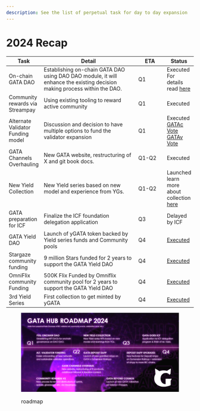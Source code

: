 ```yaml
---
description: See the list of perpetual task for day to day expansion
---
```


# 2024 Recap

<table><thead><tr><th>Task</th><th width="287">Detail</th><th width="73">ETA</th><th>Status</th></tr></thead><tbody><tr><td>On-chain GATA DAO</td><td>Establishing on-chain GATA DAO using DAO DAO module,  it will enhance the existing decision making process within the DAO.  </td><td>Q1</td><td>Executed<br>For details read <a href="../gata-nft-dao/on-chain-gata-dao.md">here</a></td></tr><tr><td>Community rewards via Streampay</td><td>Using existing tooling to reward active community </td><td>Q1</td><td>Executed</td></tr><tr><td>Alternate Validator Funding model</td><td>Discussion and decision to have multiple options to fund the validator expansion</td><td>Q1</td><td>Executed <br><a href="https://daodao.zone/dao/stars19fz2t65uqlhrrznpllmmu7nzsvv3v2p4wruypthy7yjpsz5rltvqp6gjsk/proposals/A2">GATAc Vote <br></a><a href="https://daodao.zone/dao/stars1t5kx0emmfep57u8g6dupd6zs6z58v39zky852gm58lj3nwpuexuq0krw0c/proposals/A2">GATAv Vote</a></td></tr><tr><td>GATA Channels Overhauling</td><td>New GATA website, restructuring of X and git book docs.</td><td>Q1-Q2</td><td>Executed</td></tr><tr><td>New Yield Collection</td><td>New Yield series based on new model and experience from YGs.</td><td>Q1-Q2</td><td>Launched<br>learn more about collection <a href="../yield-paws/">here</a></td></tr><tr><td>GATA preparation for ICF</td><td>Finalize the ICF foundation delegation application </td><td>Q3</td><td>Delayed by ICF</td></tr><tr><td>GATA Yield DAO</td><td>Launch of yGATA token backed by Yield series funds and Community pools</td><td>Q4</td><td><a href="https://daodao.zone/dao/omniflix19z3h463xmkz66vdq8tcpk986kvecjyqxy4ywtdzu4qqe2vjyz69sy0u32r/home">Executed</a></td></tr><tr><td>Stargaze community funding</td><td>9 million Stars funded for 2 years to support the GATA Yield DAO</td><td>Q4</td><td><a href="../ygata/#overview">Executed</a></td></tr><tr><td>OmniFlix community Funding</td><td>500K Flix Funded by Omniflix community pool for 2 years to support the GATA Yield DAO</td><td>Q4</td><td><a href="../ygata/#overview">Executed</a></td></tr><tr><td>3rd Yield Series</td><td>First collection to get minted by yGATA </td><td>Q4</td><td><a href="../yield-crocs/">Executed</a></td></tr></tbody></table>

<figure><img src="../../.gitbook/assets/image (25).png" alt=""><figcaption><p>roadmap</p></figcaption></figure>


